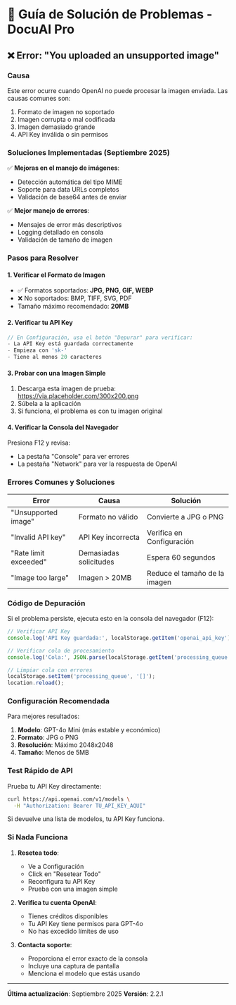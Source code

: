 # 🔧 Guía de Solución de Problemas - DocuAI Pro

## ❌ Error: "You uploaded an unsupported image"

### Causa
Este error ocurre cuando OpenAI no puede procesar la imagen enviada. Las causas comunes son:
1. Formato de imagen no soportado
2. Imagen corrupta o mal codificada
3. Imagen demasiado grande
4. API Key inválida o sin permisos

### Soluciones Implementadas (Septiembre 2025)

✅ **Mejoras en el manejo de imágenes**:
- Detección automática del tipo MIME
- Soporte para data URLs completos
- Validación de base64 antes de enviar

✅ **Mejor manejo de errores**:
- Mensajes de error más descriptivos
- Logging detallado en consola
- Validación de tamaño de imagen

### Pasos para Resolver

#### 1. **Verificar el Formato de Imagen**
- ✅ Formatos soportados: **JPG, PNG, GIF, WEBP**
- ❌ No soportados: BMP, TIFF, SVG, PDF
- Tamaño máximo recomendado: **20MB**

#### 2. **Verificar tu API Key**
```javascript
// En Configuración, usa el botón "Depurar" para verificar:
- La API Key está guardada correctamente
- Empieza con 'sk-'
- Tiene al menos 20 caracteres
```

#### 3. **Probar con una Imagen Simple**
1. Descarga esta imagen de prueba: https://via.placeholder.com/300x200.png
2. Súbela a la aplicación
3. Si funciona, el problema es con tu imagen original

#### 4. **Verificar la Consola del Navegador**
Presiona F12 y revisa:
- La pestaña "Console" para ver errores
- La pestaña "Network" para ver la respuesta de OpenAI

### Errores Comunes y Soluciones

| Error | Causa | Solución |
|-------|-------|----------|
| "Unsupported image" | Formato no válido | Convierte a JPG o PNG |
| "Invalid API key" | API Key incorrecta | Verifica en Configuración |
| "Rate limit exceeded" | Demasiadas solicitudes | Espera 60 segundos |
| "Image too large" | Imagen > 20MB | Reduce el tamaño de la imagen |

### Código de Depuración

Si el problema persiste, ejecuta esto en la consola del navegador (F12):

```javascript
// Verificar API Key
console.log('API Key guardada:', localStorage.getItem('openai_api_key'));

// Verificar cola de procesamiento
console.log('Cola:', JSON.parse(localStorage.getItem('processing_queue') || '[]'));

// Limpiar cola con errores
localStorage.setItem('processing_queue', '[]');
location.reload();
```

### Configuración Recomendada

Para mejores resultados:
1. **Modelo**: GPT-4o Mini (más estable y económico)
2. **Formato**: JPG o PNG
3. **Resolución**: Máximo 2048x2048
4. **Tamaño**: Menos de 5MB

### Test Rápido de API

Prueba tu API Key directamente:

```bash
curl https://api.openai.com/v1/models \
  -H "Authorization: Bearer TU_API_KEY_AQUI"
```

Si devuelve una lista de modelos, tu API Key funciona.

### Si Nada Funciona

1. **Resetea todo**:
   - Ve a Configuración
   - Click en "Resetear Todo"
   - Reconfigura tu API Key
   - Prueba con una imagen simple

2. **Verifica tu cuenta OpenAI**:
   - Tienes créditos disponibles
   - Tu API Key tiene permisos para GPT-4o
   - No has excedido límites de uso

3. **Contacta soporte**:
   - Proporciona el error exacto de la consola
   - Incluye una captura de pantalla
   - Menciona el modelo que estás usando

---

**Última actualización**: Septiembre 2025
**Versión**: 2.2.1